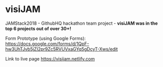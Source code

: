 # visiJAM
JAMStack2018 - GithubHQ hackathon team project - **visiJAM was in the top 6 projects out of over 30+!**

Form Prototype (using Google Forms): https://docs.google.com/forms/d/1QpF-hw3UhTJvb5jZI2pr9Zc5RVUVxaGYq5gDcyT-Xws/edit

Link to live page https://visijam.netlify.com

